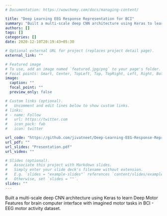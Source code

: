 ```yaml
---
# Documentation: https://wowchemy.com/docs/managing-content/

title: "Deep Learning EEG Response Representation for BCI"
summary: "Built a multi-scale deep CNN architecture using Keras to learn Deep Motor Features for brain computer interface with imagined motor tasks in BCI - EEG motor activity dataset."
authors: []
tags: []
categories: []
date: 2020-12-10T20:19:43+05:30

# Optional external URL for project (replaces project detail page).
external_link: ""

# Featured image
# To use, add an image named `featured.jpg/png` to your page's folder.
# Focal points: Smart, Center, TopLeft, Top, TopRight, Left, Right, BottomLeft, Bottom, BottomRight.
image:
  caption: ""
  focal_point: ""
  preview_only: false

# Custom links (optional).
#   Uncomment and edit lines below to show custom links.
# links:
# - name: Follow
#   url: https://twitter.com
#   icon_pack: fab
#   icon: twitter

url_code: "https://github.com/jivatneet/Deep-Learning-EEG-Response-Representation-for-Brain-Computer-Interfaces"
url_pdf: ""
url_slides: "Presentation.pdf"
url_video: ""

# Slides (optional).
#   Associate this project with Markdown slides.
#   Simply enter your slide deck's filename without extension.
#   E.g. `slides = "example-slides"` references `content/slides/example-slides.md`.
#   Otherwise, set `slides = ""`.
slides: ""
---
```


Built a multi-scale deep CNN architecture using Keras to learn Deep Motor Features for brain computer
interface with imagined motor tasks in BCI - EEG motor activity dataset.